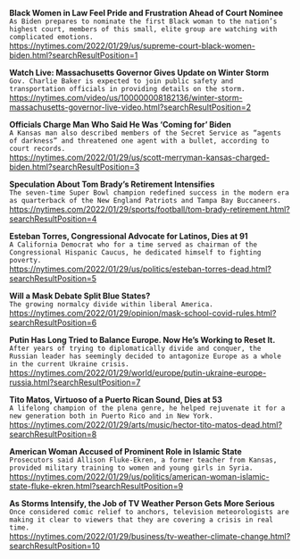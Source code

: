 **Black Women in Law Feel Pride and Frustration Ahead of Court Nominee**\
`As Biden prepares to nominate the first Black woman to the nation’s highest court, members of this small, elite group are watching with complicated emotions.`\
https://nytimes.com/2022/01/29/us/supreme-court-black-women-biden.html?searchResultPosition=1

**Watch Live: Massachusetts Governor Gives Update on Winter Storm**\
`Gov. Charlie Baker is expected to join public safety and transportation officials in providing details on the storm.`\
https://nytimes.com/video/us/100000008182136/winter-storm-massachusetts-governor-live-video.html?searchResultPosition=2

**Officials Charge Man Who Said He Was ‘Coming for’ Biden**\
`A Kansas man also described members of the Secret Service as “agents of darkness” and threatened one agent with a bullet, according to court records.`\
https://nytimes.com/2022/01/29/us/scott-merryman-kansas-charged-biden.html?searchResultPosition=3

**Speculation About Tom Brady’s Retirement Intensifies**\
`The seven-time Super Bowl champion redefined success in the modern era as quarterback of the New England Patriots and Tampa Bay Buccaneers.`\
https://nytimes.com/2022/01/29/sports/football/tom-brady-retirement.html?searchResultPosition=4

**Esteban Torres, Congressional Advocate for Latinos, Dies at 91**\
`A California Democrat who for a time served as chairman of the Congressional Hispanic Caucus, he dedicated himself to fighting poverty.`\
https://nytimes.com/2022/01/29/us/politics/esteban-torres-dead.html?searchResultPosition=5

**Will a Mask Debate Split Blue States?**\
`The growing normalcy divide within liberal America.`\
https://nytimes.com/2022/01/29/opinion/mask-school-covid-rules.html?searchResultPosition=6

**Putin Has Long Tried to Balance Europe. Now He’s Working to Reset It.**\
`After years of trying to diplomatically divide and conquer, the Russian leader has seemingly decided to antagonize Europe as a whole in the current Ukraine crisis.`\
https://nytimes.com/2022/01/29/world/europe/putin-ukraine-europe-russia.html?searchResultPosition=7

**Tito Matos, Virtuoso of a Puerto Rican Sound, Dies at 53**\
`A lifelong champion of the plena genre, he helped rejuvenate it for a new generation both in Puerto Rico and in New York.`\
https://nytimes.com/2022/01/29/arts/music/hector-tito-matos-dead.html?searchResultPosition=8

**American Woman Accused of Prominent Role in Islamic State**\
`Prosecutors said Allison Fluke-Ekren, a former teacher from Kansas, provided military training to women and young girls in Syria.`\
https://nytimes.com/2022/01/29/us/politics/american-woman-islamic-state-fluke-ekren.html?searchResultPosition=9

**As Storms Intensify, the Job of TV Weather Person Gets More Serious**\
`Once considered comic relief to anchors, television meteorologists are making it clear to viewers that they are covering a crisis in real time.`\
https://nytimes.com/2022/01/29/business/tv-weather-climate-change.html?searchResultPosition=10

